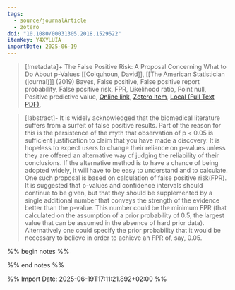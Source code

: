 ```yaml
---
tags:
  - source/journalArticle
  - zotero
doi: "10.1080/00031305.2018.1529622"
itemKey: Y4XYLUIA
importDate: 2025-06-19
---
```

>[!metadata]+
> The False Positive Risk: A Proposal Concerning What to Do About p-Values
> [[Colquhoun, David]], 
> [[The American Statistician (journal)]] (2019)
> Bayes, False positive, False positive report probability, False positive risk, FPR, Likelihood ratio, Point null, Positive predictive value, 
> [Online link](https://doi.org/10.1080/00031305.2018.1529622), [Zotero Item](zotero://select/library/items/Y4XYLUIA), [Local (Full Text PDF)](file://C:/Users/aburg/Documents/references/zotero/storage/YTHJ9FAF/Colquhoun2019_FalsePositive.pdf), 

>[!abstract]-
>It is widely acknowledged that the biomedical literature suffers from a surfeit of false positive results. Part of the reason for this is the persistence of the myth that observation of p < 0.05 is sufficient justification to claim that you have made a discovery. It is hopeless to expect users to change their reliance on p-values unless they are offered an alternative way of judging the reliability of their conclusions. If the alternative method is to have a chance of being adopted widely, it will have to be easy to understand and to calculate. One such proposal is based on calculation of false positive risk(FPR). It is suggested that p-values and confidence intervals should continue to be given, but that they should be supplemented by a single additional number that conveys the strength of the evidence better than the p-value. This number could be the minimum FPR (that calculated on the assumption of a prior probability of 0.5, the largest value that can be assumed in the absence of hard prior data). Alternatively one could specify the prior probability that it would be necessary to believe in order to achieve an FPR of, say, 0.05.

%% begin notes %%

%% end notes %%

%% Import Date: 2025-06-19T17:11:21.892+02:00 %%
